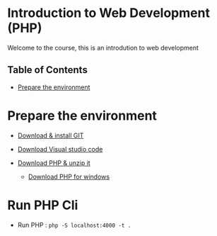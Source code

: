 # Introduction to Web Development (PHP)

Welcome to the course, this is an introdution to web development

## Table of Contents

- [Prepare the environment](#Prepare-the-environment])

# Prepare the environment

- [Download & install GIT ](https://git-scm.com/downloads)
- [Download Visual studio code ](https://code.visualstudio.com/download)

- [Download PHP & unzip it ](https://www.php.net/downloads.php)
  - [Download PHP for windows ](https://windows.php.net/download#php-7.4)

# Run PHP Cli

- Run PHP : `php -S localhost:4000 -t .`
